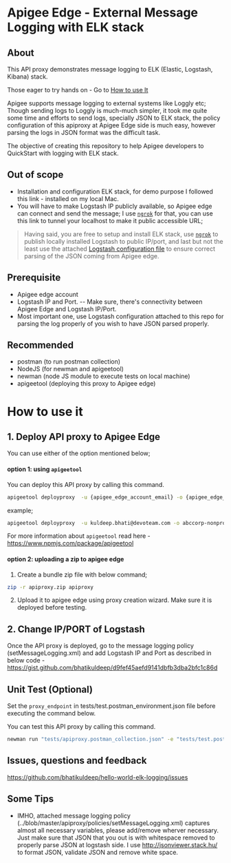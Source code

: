Apigee Edge - External Message Logging with ELK stack 
======================================================
## About
This API proxy demonstrates message logging to ELK (Elastic, Logstash, Kibana) stack.

Those eager to try hands on -  Go to  [How to use It](#how-to-use-it)

Apigee supports message logging to external systems like Loggly etc; Though sending logs to Loggly is much-much simpler, it took me quite some time and efforts to send logs, specially JSON to ELK stack, the policy configuration of this apiproxy at Apigee Edge side is much easy, however parsing the logs in JSON format was the difficult task.  

The objective of creating this repository to help Apigee developers to QuickStart with logging with ELK stack.   

## Out of scope
 - Installation and configuration ELK stack, for demo purpose I followed this link - installed on my local Mac.
 - You will have to make Logstash IP publicly available, so Apigee edge can connect and send the message; I use [`ngrok`](https://ngrok.com/) for that, you can use this link to tunnel your localhost to make it public accessible URL;
>Having said, you are free to setup and install ELK stack, use [`ngrok`](https://ngrok.com/) to publish locally installed Logstash to public IP/port, and last but not the least use the attached [Logstash configuration file](../blob/master/logstash-sample.conf) to ensure correct parsing of the JSON coming from Apigee edge. 

## Prerequisite
- Apigee edge account
- Logstash IP and Port.
-- Make sure, there's connectivity between Apigee Edge and Logstash IP/Port. 
- Most important one, use Logstash configuration attached to this repo for parsing the log properly of you wish to have JSON parsed properly. 

## Recommended
- postman (to run postman collection)
- NodeJS (for newman and apigeetool)
- newman (node JS module to execute tests on local machine)
- apigeetool (deploying this proxy to Apigee edge)

# How to use it

## 1. Deploy API proxy to Apigee Edge
You can use either of the option mentioned below;
#### option 1: using `apigeetool`
You can deploy this API proxy by calling this command.

```bash
apigeetool deployproxy  -u {apigee_edge_account_email} -o {apigee_edge_org_name}  -e {environment_name} -n {proxy_name} -d . --verbose --debug
```
example; 
```bash
apigeetool deployproxy  -u kuldeep.bhati@devoteam.com -o abccorp-nonprod  -e test -n hello-world-elk-logging -d . --verbose --debug
```
For more information about `apigeetool` read here - https://www.npmjs.com/package/apigeetool

#### option 2: uploading a zip to apigee edge

1. Create a bundle zip file with below command;
```bash 
zip -r apiproxy.zip apiproxy
```

2. Upload it to apigee edge using proxy creation wizard.
Make sure it is deployed before testing.

## 2. Change IP/PORT of Logstash 
Once the API proxy is deployed, go to the message logging policy (setMessageLogging.xml) and add Logstash IP and Port as described in below code - https://gist.github.com/bhatikuldeep/d9fef45aefd9141dbfb3dba2bfc1c86d


## Unit Test (Optional)
Set the `proxy_endpoint` in tests/test.postman_environment.json file before executing the command below.

You can test this API proxy by calling this command.
```bash
newman run "tests/apiproxy.postman_collection.json" -e "tests/test.postman_environment.json"
```

## Issues, questions and feedback
https://github.com/bhatikuldeep/hello-world-elk-logging/issues

## Some Tips
- IMHO, attached message logging policy (../blob/master/apiproxy/policies/setMessageLogging.xml) captures almost all necessary variables, please add/remove wherver necessary. Just make sure that JSON that you out is with whitespace removed to properly parse JSON at logstash side. I use http://jsonviewer.stack.hu/ to format JSON, validate JSON and remove white space. 


